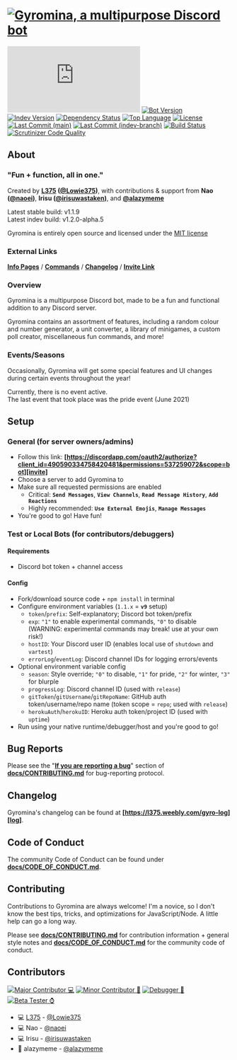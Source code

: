 # ​ [![Gyromina, a multipurpose Discord bot][gyro-banner]][info]

[![Discord.js Version][djs-img]][djs-link]
[![Bot Version][version-img]][main-pkg]
[![Indev Version][indev-version-img]][indev-pkg]
[![Dependency Status][dependency-img]][dependency-link]
[![Top Language][lang-img]][lang-link]
[![License][license-img]](LICENSE)  
[![Last Commit (main)][main-commit-img]][main-tree-link]
[![Last Commit (indev-branch)][indev-commit-img]][indev-tree-link]
[![Build Status][build-img]][build-link]
[![Scrutinizer Code Quality][code-quality-img]][code-quality-link]

## About

### "Fun + function, all in one."

Created by **[L375](https://l375.weebly.com/about) \([@Lowie375](https://github.com/Lowie375)\)**, with contributions & support from **Nao \([@naoei](https://github.com/naoei)\)**, **Irisu \([@irisuwastaken](https://github.com/irisuwastaken)\)**, and **[@alazymeme](https://github.com/alazymeme)**

Latest stable build: v1.1.9  
Latest indev build: v1.2.0-alpha.5

Gyromina is entirely open source and licensed under the [MIT license](LICENSE)

### External Links

**[Info Pages][info]** / **[Commands][commands]** / **[Changelog][log]** / **[Invite Link][invite]**

### Overview

Gyromina is a multipurpose Discord bot, made to be a fun and functional addition to any Discord server.

Gyromina contains an assortment of features, including a random colour and number generator, a unit converter, a library of minigames, a custom poll creator, miscellaneous fun commands, and more!

### Events/Seasons

Occasionally, Gyromina will get some special features and UI changes during certain events throughout the year!

Currently, there is no event active.  
The last event that took place was the pride event (June 2021)

## Setup

### General (for server owners/admins)

* Follow this link: **[https://discordapp.com/oauth2/authorize?client_id=490590334758420481&permissions=537259072&scope=bot][invite]**
* Choose a server to add Gyromina to
* Make sure all requested permissions are enabled
  * Critical: **`Send Messages`**, **`View Channels`**, **`Read Message History`**, **`Add Reactions`**
  * Highly recommended: **`Use External Emojis`**, **`Manage Messages`**
* You're good to go! Have fun!

### Test or Local Bots (for contributors/debuggers)

#### Requirements

* Discord bot token + channel access

#### Config

* Fork/download source code + `npm install` in terminal
* Configure environment variables (`1.1.x` = **`v9`** setup)
  * `token`/`prefix`: Self-explanatory; Discord bot token/prefix
  * `exp`: `"1"` to enable experimental commands, `"0"` to disable  
  (WARNING: experimental commands may break! use at your own risk!)
  * `hostID`: Your Discord user ID (enables local use of `shutdown` and `vartest`)
  * `errorLog`/`eventLog`: Discord channel IDs for logging errors/events
* Optional environment variable config
  * `season`: Style override; `"0"` to disable, `"1"` for pride, `"2"` for winter, `"3"` for blurple
  * `progressLog`: Discord channel ID (used with `release`)
  * `gitToken`/`gitUsername`/`gitRepoName`: GitHub auth token/username/repo name (token scope = `repo`; used with `release`)
  * `herokuAuth`/`herokuID`: Heroku auth token/project ID (used with `uptime`)
* Run using your native runtime/debugger/host and you're good to go!

## Bug Reports

Please see the "**[If you are reporting a bug](docs/CONTRIBUTING.md#if-you-are-reporting-a-bug)**" section of **[docs/CONTRIBUTING.md](docs/CONTRIBUTING.md)** for bug-reporting protocol.

## Changelog

Gyromina's changelog can be found at **[https://l375.weebly.com/gyro-log][log]**.

## Code of Conduct

The community Code of Conduct can be found under **[docs/CODE_OF_CONDUCT.md](docs/CODE_OF_CONDUCT.md)**.

## Contributing

Contributions to Gyromina are always welcome! I'm a novice, so I don't know the best tips, tricks, and optimizations for JavaScript/Node. A little help can go a long way.

Please see **[docs/CONTRIBUTING.md](docs/CONTRIBUTING.md)** for contribution information + general style notes and **[docs/CODE_OF_CONDUCT.md](docs/CODE_OF_CONDUCT.md)** for the community code of conduct.

## Contributors

[![Major Contributor 💻][maj-contrib-label]][maj-contrib-label]
[![Minor Contributor 💾][min-contrib-label]][min-contrib-label]
[![Debugger 🦟][debugger-label]][debugger-label]
[![Beta Tester ⌚][tester-label]][tester-label]

* 💻 [L375](https://l375.weebly.com/about) - [@Lowie375](https://github.com/Lowie375)
* 💻 Nao - [@naoei](https://github.com/naoei)
* 💻 Irisu - [@irisuwastaken](https://github.com/irisuwastaken)
* 💾 alazymeme - [@alazymeme](https://github.com/alazymeme)

<!-- ### Helpers -->

<!-- Links -->
[commands]: https://l375.weebly.com/gyro-commands
[info]: https://l375.weebly.com/gyromina
[invite]: https://discordapp.com/oauth2/authorize?client_id=490590334758420481&permissions=537259072&scope=bot
[log]: https://l375.weebly.com/gyro-log

[main-pkg]: https://github.com/Lowie375/Gyromina/blob/main/package.json
[indev-pkg]: https://github.com/Lowie375/Gyromina/blob/indev-branch/package.json

[djs-link]: https://discord.js.org
[dependency-link]: https://david-dm.org/Lowie375/Gyromina
[contributors-link]: https://github.com/Lowie375/Gyromina/graphs/contributors
[main-tree-link]: https://github.com/Lowie375/Gyromina/tree/main
[indev-tree-link]: https://github.com/Lowie375/Gyromina/tree/indev-branch
[lang-link]: https://github.com/Lowie375/Gyromina/search?l=javascript
[build-link]: https://scrutinizer-ci.com/g/Lowie375/Gyromina
[code-quality-link]: https://scrutinizer-ci.com/g/Lowie375/Gyromina

<!-- Banners -->
[gyro-banner]: https://cdn.discordapp.com/attachments/492389515478958101/815054288644472842/GyrominaBannerRMOpen.png
[gyro-banner-pride]: https://cdn.discordapp.com/attachments/429364141355171840/842935847594491924/GyrominaBannerRMOpen-pride.png

<!-- Labels -->
[djs-img]: https://img.shields.io/github/package-json/dependency-version/Lowie375/Gyromina/discord.js
[version-img]: https://img.shields.io/github/package-json/v/Lowie375/Gyromina
[indev-version-img]: https://img.shields.io/github/package-json/v/Lowie375/Gyromina/indev-branch?label=indev%20version
[dependency-img]: https://david-dm.org/Lowie375/Gyromina.svg
[main-commit-img]: https://img.shields.io/github/last-commit/Lowie375/Gyromina?label=last%20commit%20%28main%29
[indev-commit-img]: https://img.shields.io/github/last-commit/Lowie375/Gyromina/indev-branch?label=last%20commit%20%28indev-branch%29
[license-img]: https://img.shields.io/github/license/Lowie375/Gyromina
[lang-img]: https://img.shields.io/github/languages/top/Lowie375/Gyromina
[build-img]: https://img.shields.io/scrutinizer/build/g/Lowie375/Gyromina
[code-quality-img]: https://img.shields.io/scrutinizer/quality/g/Lowie375/Gyromina

[maj-contrib-label]: https://img.shields.io/badge/major%20contributor-%F0%9F%92%BB-00b275
[min-contrib-label]: https://img.shields.io/badge/minor%20contributor-%F0%9F%92%BE-00b275
[debugger-label]: https://img.shields.io/badge/debugger-%F0%9F%A6%9F-00b275
[tester-label]: https://img.shields.io/badge/beta%20tester-%E2%8C%9A-00b275
